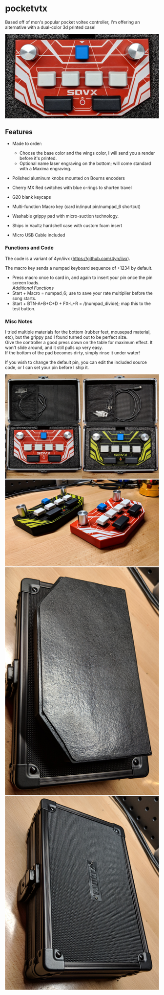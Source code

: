 # pocketvtx
Based off of mon's popular pocket voltex controller, I'm offering an alternative with a dual-color 3d printed case! 

![](img/1.jpg)

## Features
- Made to order:
  - Choose the base color and the wings color, I will send you a render before it's printed. 
  - Optional name laser engraving  on the bottom; will come standard with a Maxima engraving. 

- Polished aluminum knobs mounted on Bourns encoders
- Cherry MX Red switches with blue o-rings to shorten travel
- G20 blank keycaps
- Multi-function Macro key (card in/input pin/numpad_6 shortcut)
- Washable grippy pad with micro-suction technology. 
- Ships in Vaultz hardshell case with custom foam insert
- Micro USB Cable included

### Functions and Code
The code is a variant of 4yn/iivx (https://github.com/4yn/iivx). 

The macro key sends a numpad keyboard sequence of +1234 by default.  
- Press macro once to card in, and again to insert your pin once the pin screen loads.  
*Additional Functions*  
- Start + Macro = numpad_6; use to save your rate multiplier before the song starts.  
- Start + BTN-A+B+C+D + FX-L+R = /(numpad_divide); map this to the test button.  

### Misc Notes
I tried multiple materials for the bottom (rubber feet, mousepad material, etc), but the grippy pad I found turned out to be perfect size.  
Give the controller a good press down on the table for maximum effect. It won't slide around, and it still pulls up very easy.  
If the bottom of the pad becomes dirty, simply rinse it under water!  
  
If you wish to change the default pin, you can edit the included source code, or I can set your pin before I ship it.  
  
  
![](img/6-2.jpg)  
![](img/10.jpg)  
![](img/8.jpg)  
![](img/9.jpg)
